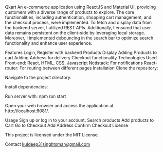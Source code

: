 Qkart
An e-commerce application using ReactJS and Material UI, providing customers with a diverse range of products to explore. The core functionalities, including authentication, shopping cart management, and the checkout process, were implemented. To fetch and display data from the backend server, I utilized REST APIs. Additionally, I ensured that user data remains persistent on the client-side by leveraging local storage. Moreover, I implemented debouncing in the search bar to optimize search functionality and enhance user experience.

Features
Login, Register with backend
Products Display
Adding Products to cart
Adding Address for delivery
Checkout functionality
Technologies Used
Front-end: React, HTML, CSS, Javascript
Notistack: For notifications
React-router: For routing between different pages
Installation
Clone the repository:

Navigate to the project directory:

Install dependencies:

Run server with: npm run start

Open your web browser and access the application at http://localhost:8081/.

Usage
Sign up or log in to your account.
Search products
Add products to Cart
Go to Checkout
Add Address
Confirm Checkout
License

This project is licensed under the MIT License.

Contact
kuldeep31singhtomar@gmail.com